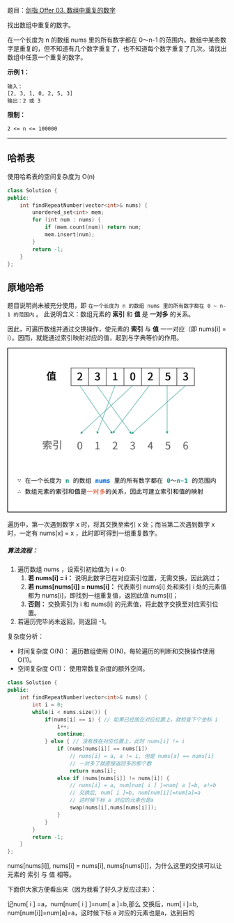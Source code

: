 题目：[剑指 Offer 03. 数组中重复的数字](https://leetcode.cn/problems/shu-zu-zhong-zhong-fu-de-shu-zi-lcof/)

找出数组中重复的数字。

在一个长度为 n 的数组 nums 里的所有数字都在 0～n-1 的范围内。数组中某些数字是重复的，但不知道有几个数字重复了，也不知道每个数字重复了几次。请找出数组中任意一个重复的数字。

**示例 1：**

```
输入：
[2, 3, 1, 0, 2, 5, 3]
输出：2 或 3 
```

**限制：**

```
2 <= n <= 100000
```

---

## 哈希表

使用哈希表的空间复杂度为 O(n)

```cpp
class Solution {
public:
    int findRepeatNumber(vector<int>& nums) {
        unordered_set<int> mem;
        for (int num : nums) {
            if (mem.count(num)) return num;
            mem.insert(num);
        }
        return -1;
    }
};
```

## 原地哈希

题目说明尚未被充分使用，即 `在一个长度为 n 的数组 nums 里的所有数字都在 0 ~ n-1 的范围内` 。 此说明含义：数组元素的 **索引** 和 **值** 是 **一对多** 的关系。

因此，可遍历数组并通过交换操作，使元素的 **索引** 与 **值** 一一对应（即 nums[i] = i）。因而，就能通过索引映射对应的值，起到与字典等价的作用。

![Picture0.png](../../img/1618146573-bOieFQ-Picture0.png)

遍历中，第一次遇到数字 x 时，将其交换至索引 x 处；而当第二次遇到数字 x 时，一定有 nums[x] = x ，此时即可得到一组重复数字。

##### 算法流程：

1. 遍历数组 nums ，设索引初始值为 i = 0:
   1. **若 nums[i] = i：** 说明此数字已在对应索引位置，无需交换，因此跳过；
   2. **若 nums[nums[i]] = nums[i]：** 代表索引 nums[i] 处和索引 i 处的元素值都为 nums[i]，即找到一组重复值，返回此值 nums[i]；
   3. **否则：** 交换索引为 i 和 nums[i] 的元素值，将此数字交换至对应索引位置。
2. 若遍历完毕尚未返回，则返回 -1。

复杂度分析：

- 时间复杂度 O(N)： 遍历数组使用 O(N)，每轮遍历的判断和交换操作使用 O(1)。
- 空间复杂度 O(1)： 使用常数复杂度的额外空间。

```cpp
class Solution {
public:
    int findRepeatNumber(vector<int>& nums) {
        int i = 0;
        while(i < nums.size()) {
            if(nums[i] == i) { // 如果已经放在对应位置上，就检查下个坐标 i
                i++;
                continue;
            } else { // 没有放在对应位置上，此时 nums[i] != i
                if (nums[nums[i]] == nums[i])
                    // nums[i] = a, a != i, 但是 nums[a] == nums[i]
                    // 一对多了就直接返回多的那个数
                    return nums[i];
                else if (nums[nums[i]] != nums[i]) {
                    // nums[i] = a, num[num[ i ] ]=num[ a ]=b, a!=b
                    // 交换后, num[ i ]=b, num[num[i]]=num[a]=a
                    // 这时候下标 a 对应的元素也是a
                    swap(nums[i],nums[nums[i]]);
                }
            }
        }
        return -1;
    }
};
```

nums[nums[i]], nums[i] = nums[i], nums[nums[i]]，为什么这里的交换可以让元素的 索引 与 值 相等。

下面供大家方便看出来（因为我看了好久才反应过来）：

记num[ i ] =a，num[num[ i ] ]=num[ a ]=b,那么 交换后，num[ i ]=b, num[num[i]]=num[a]=a，这时候下标 a 对应的元素也是a，达到目的
